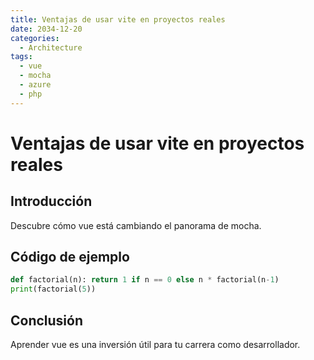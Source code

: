 ```yaml
---
title: Ventajas de usar vite en proyectos reales
date: 2034-12-20
categories:
  - Architecture
tags:
  - vue
  - mocha
  - azure
  - php
---
```


# Ventajas de usar vite en proyectos reales

## Introducción

Descubre cómo vue está cambiando el panorama de mocha.

## Código de ejemplo

```python
def factorial(n): return 1 if n == 0 else n * factorial(n-1)
print(factorial(5))
```

## Conclusión

Aprender vue es una inversión útil para tu carrera como desarrollador.